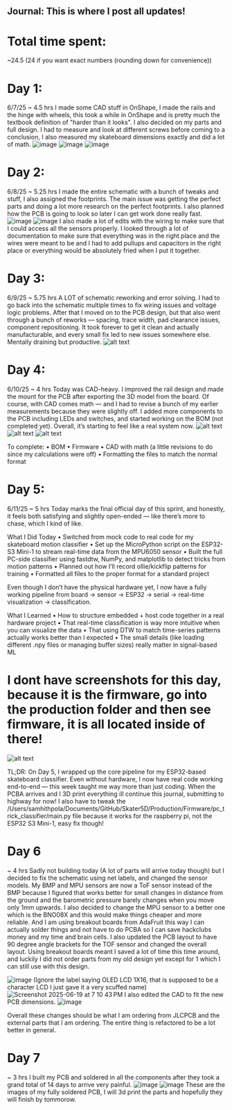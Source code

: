 ## Journal: This is where I post all updates!

# Total time spent:
~24.5 (24 if you want exact numbers (rounding down for convenience))

# Day 1:
6/7/25
~ 4.5 hrs
I made some CAD stuff in OnShape, I made the rails and the hinge with wheels, this took a while in OnShape and is pretty much the textbook definition of "harder than it looks". I also decided on my parts and full design. I had to measure and look at different screws before coming to a conclusion, I also measured my skateboard dimensions exactly and did a lot of math. ![image](https://github.com/user-attachments/assets/9870e610-06cf-48e0-83f9-0a7853ed46b5) ![image](https://github.com/user-attachments/assets/cdd1107d-787a-4e14-af93-58a5deb9090d) ![image](https://github.com/user-attachments/assets/1db342b4-5084-424b-9297-d9374f8e111f)

# Day 2:
6/8/25
~ 5.25 hrs
I made the entire schematic with a bunch of tweaks and stuff, I also assigned the footprints. The main issue was getting the perfect parts and doing a lot more research on the perfect footprints. I also planned how the PCB is going to look so later I can get work done really fast. ![image](https://github.com/user-attachments/assets/7240da28-e8b1-4c0a-bd36-5b9a4555aee1) ![image](https://github.com/user-attachments/assets/bc527cbe-ecf5-4e82-a7b6-c3124bb8ac4a)
 I also made a lot of edits with the wiring to make sure that I could access all the sensors properly. I looked through a lot of documentation to make sure that everything was in the right place and the wires were meant to be and I had to add pullups and capacitors in the right place or everything would be absolutely fried when I put it together.

# Day 3:
6/9/25
~ 5.75 hrs
A LOT of schematic reworking and error solving. I had to go back into the schematic multiple times to fix wiring issues and voltage logic problems. After that I moved on to the PCB design, but that also went through a bunch of reworks — spacing, trace width, pad clearance issues, component repositioning. It took forever to get it clean and actually manufacturable, and every small fix led to new issues somewhere else. Mentally draining but productive.
![alt text](journal-images/image.png)

# Day 4:
6/10/25
~ 4 hrs
Today was CAD-heavy. I improved the rail design and made the mount for the PCB after exporting the 3D model from the board. Of course, with CAD comes math — and I had to revise a bunch of my earlier measurements because they were slightly off. I added more components to the PCB including LEDs and switches, and started working on the BOM (not completed yet). Overall, it’s starting to feel like a real system now.
![alt text](journal-images/image-1.png)
![alt text](journal-images/image-2.png)
![alt text](journal-images/image-3.png)

To complete:
	•	BOM
	•	Firmware
	•	CAD with math (a little revisions to do since my calculations were off)
    •   Formatting the files to match the normal format

# Day 5:
6/11/25
~ 5 hrs
Today marks the final official day of this sprint, and honestly, it feels both satisfying and slightly open-ended — like there’s more to chase, which I kind of like.

What I Did Today
	•	Switched from mock code to real code for my skateboard motion classifier
	•	Set up the MicroPython script on the ESP32-S3 Mini-1 to stream real-time data from the MPU6050 sensor
	•	Built the full PC-side classifier using fastdtw, NumPy, and matplotlib to detect tricks from motion patterns
	•	Planned out how I’ll record ollie/kickflip patterns for training
    •	Formatted all files to the proper format for a standard project

Even though I don’t have the physical hardware yet, I now have a fully working pipeline from board → sensor → ESP32 → serial → real-time visualization → classification.

What I Learned
	•	How to structure embedded + host code together in a real hardware project
	•	That real-time classification is way more intuitive when you can visualize the data
	•	That using DTW to match time-series patterns actually works better than I expected
	•	The small details (like loading different .npy files or managing buffer sizes) really matter in signal-based ML

# I dont have screenshots for this day, because it is the firmware, go into the production folder and then see firmware, it is all located inside of there!

![alt text](journal-images/image-4.png)

TL;DR:
On Day 5, I wrapped up the core pipeline for my ESP32-based skateboard classifier. Even without hardware, I now have real code working end-to-end — this week taught me way more than just coding. When the PCBA arrives and I 3D print everything ill continue this journal, submitting to highway for now! I also have to tweak the /Users/samhithpola/Documents/GitHub/Skater5D/Production/Firmware/pc_trick_classifier/main.py file because it works for the raspberry pi, not the ESP32 S3 Mini-1, easy fix though!

# Day 6
~ 4 hrs
Sadly not building today (A lot of parts will arrive today though) but I decided to fix the schematic using net labels, and changed the sensor models. My BMP and MPU sensors are now a ToF sensor instead of the BMP because I figured that works better for small changes in distance from the ground and the barometric pressure barely changes when you move only 1mm upwards. I also decided to change the MPU sensor to a better one which is the BNO08X and this would make things cheaper and more reliable. And I am using breakout boards from AdaFruit this way I can actually solder things and not have to do PCBA so I can save hackclubs money and my time and brain cells. I also updated the PCB layout to have 90 degree angle brackets for the TOF sensor and changed the overall layout. Using breakout boards meant I saved a lot of time this time around, and luckily I did not order parts from my old design yet except for 1 which I can still use with this design.

![image](https://github.com/user-attachments/assets/c948c777-018e-4c06-9b0d-0c5712253481)
(Ignore the label saying OLED LCD 1X16, that is supposed to be a character LCD I just gave it a very scuffed name)
![Screenshot 2025-06-19 at 7 10 43 PM](https://github.com/user-attachments/assets/9a56ab5e-4578-4126-b8d5-34d844531b8c)
I also edited the CAD to fit the new PCB dimensions.
![image](https://github.com/user-attachments/assets/3122b43c-5e59-45ad-9b41-dd37318552c8)

Overall these changes should be what I am ordering from JLCPCB and the external parts that I am ordering. The entire thing is refactored to be a lot better in general.

# Day 7
~ 3 hrs
I built my PCB and soldered in all the components after they took a grand total of 14 days to arrive very painful.
![image](https://github.com/user-attachments/assets/02b92d4a-e382-45b7-a569-132352f4c7b6)
![image](https://github.com/user-attachments/assets/a1294d93-86da-49a6-be3e-e5f8219cc92f)
These are the images of my fully soldered PCB, I will 3d print the parts and hopefully they will finish by tommorow.

